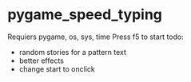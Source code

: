 # pygame_speed_typing
Requiers pygame, os, sys, time
Press f5 to start
todo:
- random stories for a pattern text
- better effects
- change start to onclick

